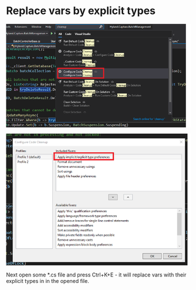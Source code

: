 # Replace vars by explicit types

![01-find-code-cleanup-settings.png](/images/01-find-code-cleanup-settings.png)

![02-code-cleanup-settings.png](/images/02-code-cleanup-settings.png)

Next open some *.cs file and press Ctrl+K+E - it will replace vars with their explicit types in  in the opened file.
